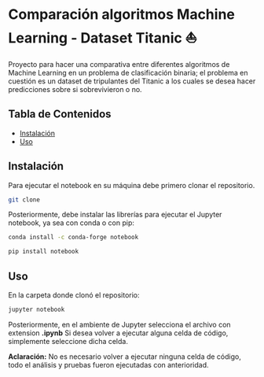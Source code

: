 # Comparación algoritmos Machine Learning - Dataset Titanic ⛵
Proyecto para hacer una comparativa entre diferentes algoritmos de Machine Learning en un problema de clasificación binaria; el problema en cuestión es un dataset de tripulantes del Titanic a los cuales se desea hacer predicciones sobre si sobrevivieron o no.

## Tabla de Contenidos
- [Instalación](#instalación)
- [Uso](#uso)

## Instalación
Para ejecutar el notebook en su máquina debe primero clonar el repositorio.
```bash
git clone 
```

Posteriormente, debe instalar las librerías para ejecutar el Jupyter notebook, ya sea con conda o con pip:

```bash
conda install -c conda-forge notebook
```
```bash
pip install notebook
```

## Uso
En la carpeta donde clonó el repositorio:
```bash
jupyter notebook
```
Posteriormente, en el ambiente de Jupyter selecciona el archivo con extension **.ipynb**
Si desea volver a ejecutar alguna celda de código, simplemente seleccione dicha celda.

**Aclaración:** No es necesario volver a ejecutar ninguna celda de código, todo el análisis y pruebas fueron ejecutadas con anterioridad. 